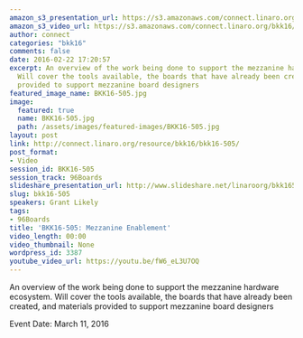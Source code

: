 ```yaml
---
amazon_s3_presentation_url: https://s3.amazonaws.com/connect.linaro.org/bkk16/Presentations/Friday/BKK16-505.pdf
amazon_s3_video_url: https://s3.amazonaws.com/connect.linaro.org/bkk16/Videos/Friday/BKK16-505%20kernel%20and%20bootloader%20consolidation%20and%20upstreaming.mp4
author: connect
categories: "bkk16"
comments: false
date: 2016-02-22 17:20:57
excerpt: An overview of the work being done to support the mezzanine hardware ecosystem.
  Will cover the tools available, the boards that have already been created, and materials
  provided to support mezzanine board designers
featured_image_name: BKK16-505.jpg
image:
  featured: true
  name: BKK16-505.jpg
  path: /assets/images/featured-images/BKK16-505.jpg
layout: post
link: http://connect.linaro.org/resource/bkk16/bkk16-505/
post_format:
- Video
session_id: BKK16-505
session_track: 96Boards
slideshare_presentation_url: http://www.slideshare.net/linaroorg/bkk16505-kernel-and-bootloader-consolidation-and-upstreaming
slug: bkk16-505
speakers: Grant Likely
tags:
- 96Boards
title: 'BKK16-505: Mezzanine Enablement'
video_length: 00:00
video_thumbnail: None
wordpress_id: 3387
youtube_video_url: https://youtu.be/fW6_eL3U7OQ
---
```


An overview of the work being done to support the mezzanine hardware ecosystem. Will cover the tools available, the boards that have already been created, and materials provided to support mezzanine board designers

Event Date: March 11, 2016